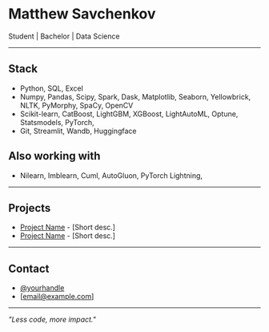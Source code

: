 # Matthew Savchenkov

Student | Bachelor | Data Science

---

## Stack
- Python, SQL, Excel
- Numpy, Pandas, Scipy, Spark, Dask, Matplotlib, Seaborn, Yellowbrick, NLTK, PyMorphy, SpaCy, OpenCV
- Scikit-learn, CatBoost, LightGBM, XGBoost, LightAutoML, Optune, Statsmodels, PyTorch, 
- Git, Streamlit, Wandb, Huggingface

## Also working with
- Nilearn, Imblearn, Cuml, AutoGluon, PyTorch Lightning,

---

## Projects
- [Project Name](link) - [Short desc.]  
- [Project Name](link) - [Short desc.]  

---

## Contact
- [@yourhandle](link)  
- [email@example.com]  

---

*"Less code, more impact."*
